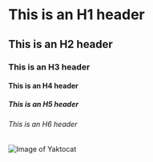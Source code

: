 # This is an H1 header
## This is an H2 header
### This is an H3 header
#### This is an H4 header
##### This is an H5 header
###### This is an H6 header


![Image of Yaktocat](https://octodex.github.com/images/daftpunktocat-thomas.gif)
